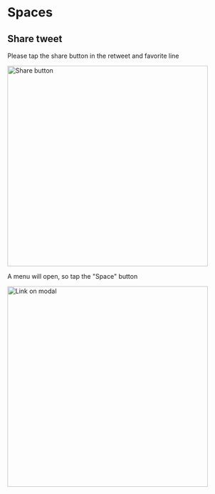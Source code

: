 # Spaces

## Share tweet

Please tap the share button in the retweet and favorite line

<img alt="Share button" src="https://i.imgur.com/yOVKlz3.jpg" height="450px" >

A menu will open, so tap the "Space" button

<img alt="Link on modal" src="https://i.imgur.com/j25emdl.jpg" height="450px" >
